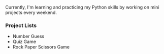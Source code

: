 Currently, I'm learning and practicing my Python skills by working on mini projects every weekend.

### Project Lists
- Number Guess
- Quiz Game
- Rock Paper Scissors Game

